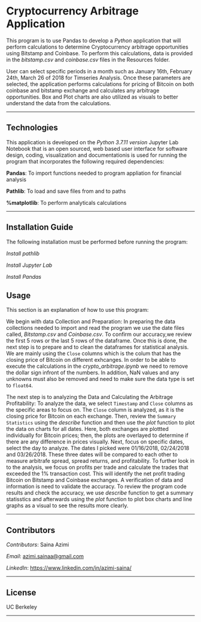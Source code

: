 # **Cryptocurrency Arbitrage Application**
This program is to use Pandas to develop a *Python* application that will perform calculations to determine Cryptocurrency arbitrage opportunities using Bitstamp and Coinbase. To perform this calculations, data is provided in the *bitstamp.csv* and *coinbase.csv* files in the Resources folder.

User can select specific periods in a month such as January 16th, February 24th, March 26 of 2018 for Timseries Analysis. Once these parameters are selected, the application performs calculations for pricing of Bitcoin on both coinbase and bitstamp exchange and calculates any arbitrage opportunities. Box and Plot charts are also utilized as visuals to better understand the data from the calculations.  

---
## Technologies
This application is developed on the *Python 3.7.11 version* 
Jupyter Lab Notebook that is an open sourced, web based user interface for software design, coding, visualization and documentationis is used for running the program that incorporates the following required dependencies:

**Pandas**: To import functions needed to program appliation for financial analysis

**Pathlib**: To load and save files from and to paths

**%matplotlib**: To perform analyticals calculations

---
## Installation Guide
The following installation must be performed before running the program:

*Install pathlib*

*Install Jupyter Lab*

*Install Pandas*

## Usage
This section is an explanation of how to use this program: 

We begin with data Collection and Preparation:
In preparing the data collections needed to import and read the program we use the date files called, *Bitstamp.csv* and *Coinbase.csv*. To confirm our accuracy,we review the first 5 rows or the last 5 rows of the dataframe. Once this is done, the next step is to prepare and to clean the dataframes for statistical analysis. We are mainly using the `Close` columns which is the colum that has the closing price of Bitcoin on different exhcanges. In order to be able to execute the calculations in the *crypto_arbitrage.ipynb* we need to remove the dollar sign infront of the numbers. In addition, NaN values and any unknowns must also be removed and need to make sure the data type is set to `float64`. 


The next step is to analyzing the Data and Calculating the Arbitrage Profitability:
To analyze the data, we select `Timestamp` and `Close` columns as the specific areas to focus on. The `Close` column is analyzed, as it is the closing price for Bitcoin on each exchange. 
Then, review the `Summary Statistics` using the *describe* function and then use the *plot* function to plot the data on charts for all dates. Here, both exchanges are plottted individually for Bitcoin prices; then, the plots are overlayed to determine if there are any difference in prices visually. 
Next, focus on specific dates, select the day to analyze. The dates I picked were 01/16/2018, 02/24/2018 and 03/26/2018. These three dates will be compared to each other to measure arbitrafe spread, spread returns, and profitability. 
To further look in to the analysis, we focus on profits per trade and calculate the trades that exceeded the 1% transaction cost. This will identify the net profit trading Bitcoin on Bitstamp and Coinbase exchanges. 
A verification of data and information is need to validate the accuracy. To review the program code results and check the accuracy, we use *describe* function to get a summary statisstics and afterwards using the *plot* function to plot box charts and line graphs as a visual to see the results more clearly. 


---
## Contributors
*Contributors*: Saina Azimi

*Email*: azimi.sainaa@gmail.com

*LinkedIn*: https://www.linkedin.com/in/azimi-saina/ 

---
## License
UC Berkeley

---
